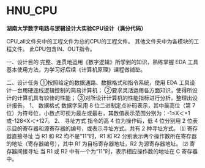 # HNU_CPU
**湖南大学数字电路与逻辑设计大实验CPU设计（满分代码）**

CPU_all文件夹中的工程文件为总的CPU的工程文件。
其他文件夹中为各模块的工程文件。
此CPU包含IN、OUT指令。

一、设计目的
完整、连贯地运用《数字逻辑》所学到的知识，熟练掌握 EDA 工具基本使用方法，为学习好后续《计算机原理》课程做铺垫。

二、设计任务
①按照给定的数据通路、数据格式和指令系统，使用 EDA 工具设计一台用硬连线逻辑控制的简易计算机；
②要求灵活运用各方面知识，使得所设计的计算机具有较佳的性能；
③对所设计计算机的性能指标进行分析，整理出设计报告。
1、 数据格式
数据字采用 8 位二进制定点补码表示，其中最高位（第 7 位）为符号位，小数点可视为最左或最右，其数值表示范围分别为：-1≤X＜+1 或-128≤X＜+127。
2、 寻址方式
指令的高 4 位为操作码，低 4 位分别用 2 位表示目的寄存器和源寄存器的编号，或表示寻址方式。共有 2 种寻址方式。
⑴ 寄存器直接寻址
当 R1 和 R2 均不是“11”时，R1 和 R2 分别表示两个操作数所在寄存器的地址（寄存器编号），其中 R1 为目标寄存器地址，R2 为源寄存器地址。
⑵ 寄存器间接寻址
当 R1 或 R2 中有一个为“11”时，表示相应操作数的地址在 C 寄存器中。
